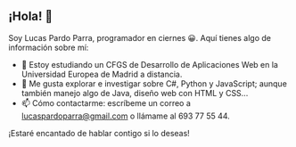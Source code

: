 ## ¡Hola! 👋

Soy Lucas Pardo Parra, programador en ciernes 😀. Aquí tienes algo de información sobre mí:

- 🌱 Estoy estudiando un CFGS de Desarrollo de Aplicaciones Web en la Universidad Europea de Madrid a distancia.
- 🔭 Me gusta explorar e investigar sobre C#, Python y JavaScript; aunque también manejo algo de Java, diseño web con HTML y CSS...
- 📫 Cómo contactarme: escríbeme un correo a lucaspardoparra@gmail.com o llámame al 693 77 55 44.

¡Estaré encantado de hablar contigo si lo deseas!
